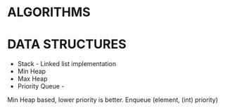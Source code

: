 # ALGORITHMS

# DATA STRUCTURES

- Stack - Linked list implementation
- Min Heap
- Max Heap
- Priority Queue - 

Min Heap based, lower priority is better. 
Enqueue (element, (int) priority)

